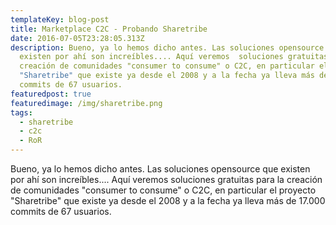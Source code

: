 ```yaml
---
templateKey: blog-post
title: Marketplace C2C - Probando Sharetribe
date: 2016-07-05T23:28:05.313Z
description: Bueno, ya lo hemos dicho antes. Las soluciones opensource que
  existen por ahí son increíbles.... Aquí veremos  soluciones gratuitas para la
  creación de comunidades "consumer to consume" o C2C, en particular el proyecto
  "Sharetribe" que existe ya desde el 2008 y a la fecha ya lleva más de 17.000
  commits de 67 usuarios.
featuredpost: true
featuredimage: /img/sharetribe.png
tags:
  - sharetribe
  - c2c
  - RoR
---
```

Bueno, ya lo hemos dicho antes. Las soluciones opensource que existen por ahí son increíbles.... Aquí veremos  soluciones gratuitas para la creación de comunidades "consumer to consume" o C2C, en particular el proyecto "Sharetribe" que existe ya desde el 2008 y a la fecha ya lleva más de 17.000 commits de 67 usuarios.